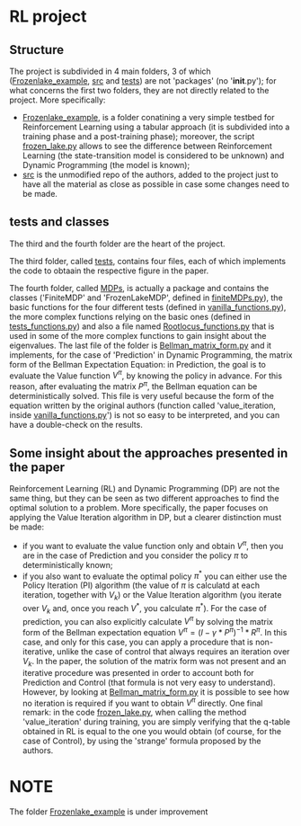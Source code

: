 # RL project
## Structure
The project is subdivided in 4 main folders, 3 of which ([Frozenlake_example](https://github.com/ChristianCella/PID-accelerated-VI---RL-project/tree/main/Frozenlake_example), [src](https://github.com/ChristianCella/PID-accelerated-VI---RL-project/tree/main/src) and [tests](https://github.com/ChristianCella/PID-accelerated-VI---RL-project/tree/main/tests)) are not 'packages' (no '__init__.py'); for what concerns the first two folders, they are not directly related to the project. More specifically:
- [Frozenlake_example](https://github.com/ChristianCella/PID-accelerated-VI---RL-project/tree/main/Frozenlake_example), is a folder conatining a very simple testbed for Reinforcement Learning using a tabular approach (it is subdivided into a training phase and a post-training phase); moreover, the script [frozen_lake.py](https://github.com/ChristianCella/PID-accelerated-VI---RL-project/blob/main/Frozenlake_example/frozen_lake.py) allows to see the difference between Reinforcement Learning (the state-transition model is considered to be unknown) and Dynamic Programming (the model is known);
- [src](https://github.com/ChristianCella/PID-accelerated-VI---RL-project/tree/main/src) is the unmodified repo of the authors, added to the project just to have all the material as close as possible in case some changes need to be made.

## tests and classes
The third and the fourth folder are the heart of the project.

The third folder, called [tests](https://github.com/ChristianCella/PID-accelerated-VI---RL-project/tree/main/tests), contains four files, each of which implements the code to obtaain the respective figure in the paper.

The fourth folder, called [MDPs](https://github.com/ChristianCella/PID-accelerated-VI---RL-project/tree/main/MDPs), is actually a package and contains the classes ('FiniteMDP' and 'FrozenLakeMDP', defined in [finiteMDPs.py](https://github.com/ChristianCella/PID-accelerated-VI---RL-project/blob/main/MDPs/finiteMDPs.py)), the basic functions for the four different tests (defined in [vanilla_functions.py](https://github.com/ChristianCella/PID-accelerated-VI---RL-project/blob/main/MDPs/vanilla_functions.py)), the more complex functions relying on the basic ones (defined in [tests_functions.py](https://github.com/ChristianCella/PID-accelerated-VI---RL-project/blob/main/MDPs/tests_functions.py)) and also a file named [Rootlocus_functions.py](https://github.com/ChristianCella/PID-accelerated-VI---RL-project/blob/main/MDPs/Rootlocus_functions.py) that is used in some of the more complex functions to gain insight about the eigenvalues.
The last file of the folder is [Bellman_matrix_form.py](https://github.com/ChristianCella/PID-accelerated-VI---RL-project/blob/main/MDPs/Bellman_matrix_form.py) and it implements, for the case of 'Prediction' in Dynamic Programming, the matrix form of the Bellman Expectation Equation: in Prediction, the goal is to evaluate the Value function $V^\pi$, by knowing the policy in advance. For this reason, after evaluating the matrix $P^\pi$, the Bellman equation can be deterministically solved. This file is very useful because the form of the equation written by the original authors (function called 'value_iteration, inside [vanilla_functions.py](https://github.com/ChristianCella/PID-accelerated-VI---RL-project/blob/main/MDPs/vanilla_functions.py)') is not so easy to be interpreted, and you can have a double-check on the results.

## Some insight about the approaches presented in the paper

Reinforcement Learning (RL) and Dynamic Programming (DP) are not the same thing, but they can be seen as two different approaches to find the optimal solution to a problem. More specifically, the paper focuses on applying the Value Iteration algorithm in DP, but a clearer distinction must be made:
- if you want to evaluate the value function only and obtain $V^{\pi}$, then you are in the case of Prediction and you consider the policy $\pi$ to deterministically known;
- if you also want to evaluate the optimal policy $\pi^{*}$ you can either use the Policy Iteration (PI) algorithm (the value of $\pi$ is calculatd at each iteration, together with $V_k$) or the Value Iteration algorithm (you iterate over $V_k$ and, once you reach $V^*$, you calculate $\pi^*$).
For the case of prediction, you can also explicitly calculate $V^{\pi}$ by solving the matrix form of the Bellman expectation equation $V^{\pi} = (I - \gamma * P^{\pi})^{-1} * R^{\pi}$. In this case, and only for this case, you can apply a procedure that is non-iterative, unlike the case of control that always requires an iteration over $V_k$.
In the paper, the solution of the matrix form was not present and an iterative procedure was presented in order to account both for Prediction and Control (that formula is not very easy to understand). However, by looking at [Bellman_matrix_form.py](https://github.com/ChristianCella/PID-accelerated-VI---RL-project/blob/main/MDPs/Bellman_matrix_form.py) it is possible to see how no iteration is required if you want to obtain $V^{\pi}$ directly.
One final remark: in the code [frozen_lake.py](https://github.com/ChristianCella/PID-accelerated-VI---RL-project/blob/main/Frozenlake_example/frozen_lake.py), when calling the method 'value_iteration' during training, you are simply verifying that the q-table obtained in RL is equal to the one you would obtain (of course, for the case of Control), by using the 'strange' formula proposed by the authors.

# NOTE

The folder [Frozenlake_example](https://github.com/ChristianCella/PID-accelerated-VI---RL-project/tree/main/Frozenlake_example) is under improvement


